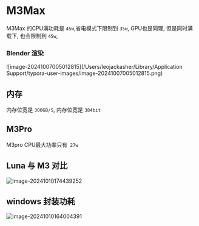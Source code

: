 # M3Max

M3Max 的CPU满功耗是 `45w`,省电模式下限制到 `35w`, GPU也是同理, 但是同时满载下, 也会限制到 `45w`,

### Blender 渲染

![image-20241007005012815](/Users/leojackasher/Library/Application Support/typora-user-images/image-20241007005012815.png)





## 内存

内存位宽是 `300GB/S`, 内存位宽是 `384bit`

## M3Pro

M3pro  CPU最大功率只有` 27w`

## Luna 与 M3 对比



![image-20241010174439252](/Users/leojackasher/Markdown/M3Max.assets/image-20241010174439252.png)

## windows 封装功耗

![image-20241010164004391](/Users/leojackasher/Markdown/M3Max.assets/image-20241010164004391.png)